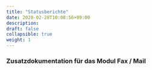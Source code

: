```yaml
---
title: "Statusberichte"
date: 2020-02-28T10:08:56+09:00
description: 
draft: false
collapsible: true
weight: 1
---
```


### Zusatzdokumentation für das Modul Fax / Mail